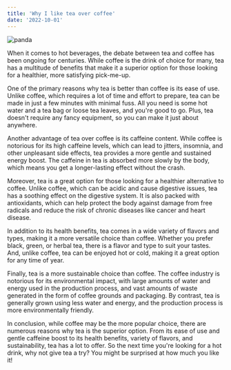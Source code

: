 ```yaml
---
title: 'Why I like tea over coffee'
date: '2022-10-01'
---
```


![panda](/images/panda-coffee.png)

When it comes to hot beverages, the debate between tea and coffee has been ongoing for centuries. While coffee is the drink of choice for many, tea has a multitude of benefits that make it a superior option for those looking for a healthier, more satisfying pick-me-up.

One of the primary reasons why tea is better than coffee is its ease of use. Unlike coffee, which requires a lot of time and effort to prepare, tea can be made in just a few minutes with minimal fuss. All you need is some hot water and a tea bag or loose tea leaves, and you're good to go. Plus, tea doesn't require any fancy equipment, so you can make it just about anywhere.

Another advantage of tea over coffee is its caffeine content. While coffee is notorious for its high caffeine levels, which can lead to jitters, insomnia, and other unpleasant side effects, tea provides a more gentle and sustained energy boost. The caffeine in tea is absorbed more slowly by the body, which means you get a longer-lasting effect without the crash.

Moreover, tea is a great option for those looking for a healthier alternative to coffee. Unlike coffee, which can be acidic and cause digestive issues, tea has a soothing effect on the digestive system. It is also packed with antioxidants, which can help protect the body against damage from free radicals and reduce the risk of chronic diseases like cancer and heart disease.

In addition to its health benefits, tea comes in a wide variety of flavors and types, making it a more versatile choice than coffee. Whether you prefer black, green, or herbal tea, there is a flavor and type to suit your tastes. And, unlike coffee, tea can be enjoyed hot or cold, making it a great option for any time of year.

Finally, tea is a more sustainable choice than coffee. The coffee industry is notorious for its environmental impact, with large amounts of water and energy used in the production process, and vast amounts of waste generated in the form of coffee grounds and packaging. By contrast, tea is generally grown using less water and energy, and the production process is more environmentally friendly.

In conclusion, while coffee may be the more popular choice, there are numerous reasons why tea is the superior option. From its ease of use and gentle caffeine boost to its health benefits, variety of flavors, and sustainability, tea has a lot to offer. So the next time you're looking for a hot drink, why not give tea a try? You might be surprised at how much you like it!